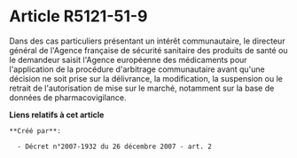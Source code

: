 # Article R5121-51-9

Dans des cas particuliers présentant un intérêt communautaire, le directeur général de l'Agence française de sécurité
sanitaire des produits de santé ou le demandeur saisit l'Agence européenne des médicaments pour l'application de la procédure
d'arbitrage communautaire avant qu'une décision ne soit prise sur la délivrance, la modification, la suspension ou le retrait
de l'autorisation de mise sur le marché, notamment sur la base de données de pharmacovigilance.

**Liens relatifs à cet article**

	**Créé par**:

	  - Décret n°2007-1932 du 26 décembre 2007 - art. 2
